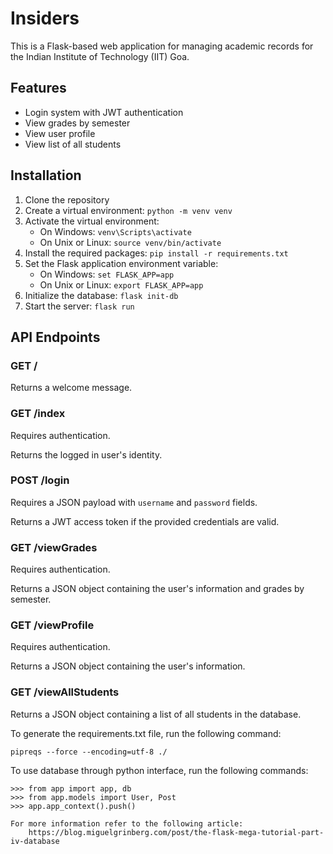 # Insiders

This is a Flask-based web application for managing academic records for the Indian Institute of Technology (IIT) Goa.

## Features

- Login system with JWT authentication
- View grades by semester
- View user profile
- View list of all students

## Installation

1. Clone the repository
2. Create a virtual environment: `python -m venv venv`
3. Activate the virtual environment:
    - On Windows: `venv\Scripts\activate`
    - On Unix or Linux: `source venv/bin/activate`
4. Install the required packages: `pip install -r requirements.txt`
5. Set the Flask application environment variable:
    - On Windows: `set FLASK_APP=app`
    - On Unix or Linux: `export FLASK_APP=app`
6. Initialize the database: `flask init-db`
7. Start the server: `flask run`

## API Endpoints

### GET /

Returns a welcome message.

### GET /index

Requires authentication.

Returns the logged in user's identity.

### POST /login

Requires a JSON payload with `username` and `password` fields.

Returns a JWT access token if the provided credentials are valid.

### GET /viewGrades

Requires authentication.

Returns a JSON object containing the user's information and grades by semester.

### GET /viewProfile

Requires authentication.

Returns a JSON object containing the user's information.

### GET /viewAllStudents

Returns a JSON object containing a list of all students in the database.

To generate the requirements.txt file, run the following command:

    pipreqs --force --encoding=utf-8 ./


To use database through python interface, run the following commands:

    >>> from app import app, db
    >>> from app.models import User, Post
    >>> app.app_context().push()

    For more information refer to the following article:
        https://blog.miguelgrinberg.com/post/the-flask-mega-tutorial-part-iv-database
        
